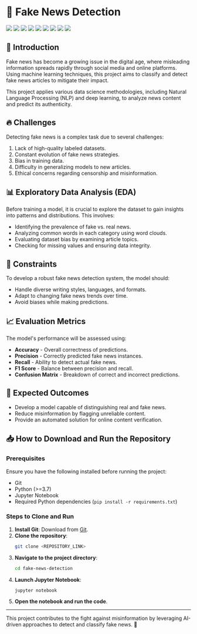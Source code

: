 # 📰 Fake News Detection

[![](https://img.shields.io/badge/Python-FFD43B?style=for-the-badge&logo=python&logoColor=darkgreen)](https://www.python.org)  [![](https://img.shields.io/badge/TensorFlow-FF6F00?style=for-the-badge&logo=TensorFlow&logoColor=white)](https://www.tensorflow.org) [![](https://img.shields.io/badge/scikit_learn-F7931E?style=for-the-badge&logo=scikit-learn&logoColor=white)](https://scikit-learn.org/stable/) [![](https://img.shields.io/badge/SciPy-654FF0?style=for-the-badge&logo=SciPy&logoColor=white)](https://www.scipy.org) [![](https://img.shields.io/badge/Numpy-777BB4?style=for-the-badge&logo=numpy&logoColor=white)](https://numpy.org) [![](https://img.shields.io/badge/Pandas-2C2D72?style=for-the-badge&logo=pandas&logoColor=white)](https://pandas.pydata.org)  [![](https://img.shields.io/badge/Plotly-239120?style=for-the-badge&logo=plotly&logoColor=white)](https://plotly.com) [![](https://img.shields.io/badge/Keras-D00000?style=for-the-badge&logo=Keras&logoColor=white)](https://keras.io) [![](https://img.shields.io/badge/conda-342B029.svg?&style=for-the-badge&logo=anaconda&logoColor=white)](https://www.anaconda.com)

## 📌 Introduction
Fake news has become a growing issue in the digital age, where misleading information spreads rapidly through social media and online platforms. Using machine learning techniques, this project aims to classify and detect fake news articles to mitigate their impact.

This project applies various data science methodologies, including Natural Language Processing (NLP) and deep learning, to analyze news content and predict its authenticity.

## 🔥 Challenges
Detecting fake news is a complex task due to several challenges:
1. Lack of high-quality labeled datasets.
2. Constant evolution of fake news strategies.
3. Bias in training data.
4. Difficulty in generalizing models to new articles.
5. Ethical concerns regarding censorship and misinformation.

## 📊 Exploratory Data Analysis (EDA)
Before training a model, it is crucial to explore the dataset to gain insights into patterns and distributions. This involves:
- Identifying the prevalence of fake vs. real news.
- Analyzing common words in each category using word clouds.
- Evaluating dataset bias by examining article topics.
- Checking for missing values and ensuring data integrity.

## 📌 Constraints
To develop a robust fake news detection system, the model should:
- Handle diverse writing styles, languages, and formats.
- Adapt to changing fake news trends over time.
- Avoid biases while making predictions.

## 📈 Evaluation Metrics
The model's performance will be assessed using:
- **Accuracy** - Overall correctness of predictions.
- **Precision** - Correctly predicted fake news instances.
- **Recall** - Ability to detect actual fake news.
- **F1 Score** - Balance between precision and recall.
- **Confusion Matrix** - Breakdown of correct and incorrect predictions.

## 🎯 Expected Outcomes
- Develop a model capable of distinguishing real and fake news.
- Reduce misinformation by flagging unreliable content.
- Provide an automated solution for online content verification.

## 📥 How to Download and Run the Repository
### Prerequisites
Ensure you have the following installed before running the project:
- Git
- Python (>=3.7)
- Jupyter Notebook
- Required Python dependencies (`pip install -r requirements.txt`)

### Steps to Clone and Run
1. **Install Git**: Download from [Git](https://git-scm.com/downloads).
2. **Clone the repository**:
   ```sh
   git clone <REPOSITORY_LINK>
   ```
3. **Navigate to the project directory**:
   ```sh
   cd fake-news-detection
   ```
4. **Launch Jupyter Notebook**:
   ```sh
   jupyter notebook
   ```
5. **Open the notebook and run the code**.

---
This project contributes to the fight against misinformation by leveraging AI-driven approaches to detect and classify fake news. 🚀


